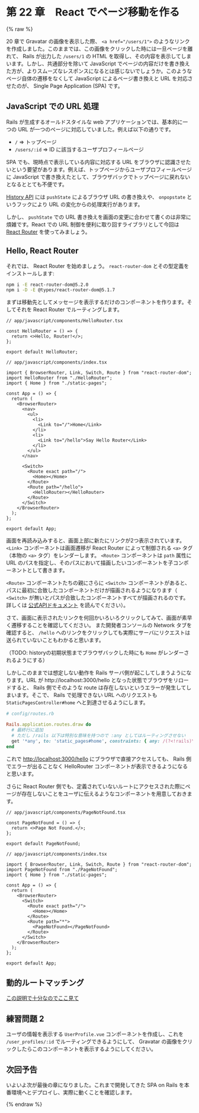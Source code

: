 # 第 22 章　React でページ移動を作る

{% raw %}

20 章で Gravatar の画像を表示した際、 `<a href="/users/1">` のようなリンクを作成しました。このままでは、この画像をクリックした時には一旦ページを離れて、 Rails が出力した `/users/1` の HTML を取得し、その内容を表示してしまいます。しかし、共通部分を除いて JavaScript でページの内容だけを書き換えた方が、よりスムーズなレスポンスになるとは感じないでしょうか。このようなページ自体の遷移をなくして JavaScript によるページ書き換えと URL を対応させたのが、 Single Page Application (SPA) です。

## JavaScript での URL 処理

Rails が生成するオールドスタイルな web アプリケーションでは、基本的に一つの URL が一つのページに対応していました。例えば以下の通りです。

* `/` => トップページ
* `/users/:id` => ID に該当するユーザプロフィールページ

SPA でも、現時点で表示している内容に対応する URL をブラウザに認識させたいという要望があります。例えば、トップページからユーザプロフィールページに JavaScript で書き換えたとして、ブラウザバックでトップページに戻れないとなるととても不便です。

[History API](https://developer.mozilla.org/ja/docs/Web/API/History_API) には `pushState` によるブラウザ URL の書き換えや、 `onpopstate` というフックにより URL の変化からの処理実行があります。

しかし、 `pushState` での URL 書き換えを画面の変更に合わせて書くのは非常に煩雑です。React での URL 制御を便利に取り回すライブラリとして今回は [React Router](https://reactrouter.com/web/guides/quick-start) を使ってみましょう。

## Hello, React Router

それでは、 React Router を始めましょう。 `react-router-dom` とその型定義をインストールします:

```bash
npm i -E react-router-dom@5.2.0
npm i -D -E @types/react-router-dom@5.1.7
```

まずは移動先としてメッセージを表示するだけのコンポーネントを作ります。そしてそれを React Router でルーティングします。

```tsx
// app/javascript/components/HelloRouter.tsx

const HelloRouter = () => {
  return <>Hello, Router!</>;
};

export default HelloRouter;
```

```tsx
// app/javascript/components/index.tsx

import { BrowserRouter, Link, Switch, Route } from "react-router-dom";
import HelloRouter from "./HelloRouter";
import { Home } from "./static-pages";

const App = () => {
  return (
    <BrowserRouter>
      <nav>
        <ul>
          <li>
            <Link to="/">Home</Link>
          </li>
          <li>
            <Link to="/hello">Say Hello Router</Link>
          </li>
        </ul>
      </nav>

      <Switch>
        <Route exact path="/">
          <Home></Home>
        </Route>
        <Route path="/hello">
          <HelloRouter></HelloRouter>
        </Route>
      </Switch>
    </BrowserRouter>
  );
};

export default App;
```

画面を再読み込みすると、画面上部に新たにリンクが2つ表示されています。 `<Link>` コンポーネントは画面遷移が React Router によって制御される `<a>` タグ（本物の `<a>` タグ）をレンダーします。
`<Route>` コンポーネントは `path` 属性に URL のパスを指定し、そのパスにおいて描画したいコンポーネントを子コンポーネントとして書きます。

`<Route>` コンポーネントたちの親にさらに `<Switch>` コンポーネントがあると、パスに最初に合致したコンポーネントだけが描画されるようになります（ `<Switch>` が無いとパスが合致したコンポーネントすべてが描画されるのです。詳しくは [公式APIドキュメント](https://reactrouter.com/web/api/Switch) を読んでください）。

さて、画面に表示されたリンクを何回かいろいろクリックしてみて、画面が素早く遷移することを確認してください。
また開発者コンソールの Network タブを確認すると、 `/hello` へのリンクをクリックしても実際にサーバにリクエストは送られていないこともわかると思います。

（TODO: historyの初期状態までブラウザバックした時にも `Home` がレンダーされるようにする）

しかしこのままでは想定しない動作を Rails サーバ側が起こしてしまうようになります。URL が http://localhost:3000/hello となった状態でブラウザをリロードすると、 Rails 側でそのような route は存在しないというエラーが発生してしまいます。そこで、 Rails で処理できない URL へのリクエストも `StaticPagesController#home` へと到達させるようにします。

```ruby
# config/routes.rb

Rails.application.routes.draw do
  # 最終行に追加
  # ただし /rails 以下は特別な意味を持つので :any としてはルーティングさせない
  get '*any', to: 'static_pages#home', constraints: { any: /(?<!rails)\w+/}
end
```

これで [http://localhost:3000/hello](http://localhost:3000/hello) にブラウザで直接アクセスしても、 Rails 側でエラーが出ることなく HelloRouter コンポーネントが表示できるようになると思います。

さらに React Router 側でも、定義されていないルートにアクセスされた際にページが存在しないことをユーザに伝えるようなコンポーネントを用意しておきます。

```tsx
// app/javascript/components/PageNotFound.tsx

const PageNotFound = () => {
  return <>Page Not Found.</>;
};

export default PageNotFound;
```

```tsx
// app/javascript/components/index.tsx

import { BrowserRouter, Link, Switch, Route } from "react-router-dom";
import PageNotFound from "./PageNotFound";
import { Home } from "./static-pages";

const App = () => {
  return (
    <BrowserRouter>
      <Switch>
        <Route exact path="/">
          <Home></Home>
        </Route>
        <Route path="*">
          <PageNotFound></PageNotFound>
        </Route>
      </Switch>
    </BrowserRouter>
  );
};

export default App;
```

## 動的ルートマッチング

[この説明で十分なのでここ見て](https://router.vuejs.org/ja/guide/essentials/dynamic-matching.html)

## 練習問題 2

ユーザの情報を表示する `UserProfile.vue` コンポーネントを作成し、これを `/user_profiles/:id` でルーティングできるようにして、 Gravatar の画像をクリックしたらこのコンポーネントを表示するようにしてください。

## 次回予告

いよいよ次が最後の章になりました。これまで開発してきた SPA on Rails を本番環境へとデプロイし、実際に動くことを確認します。

{% endraw %}
